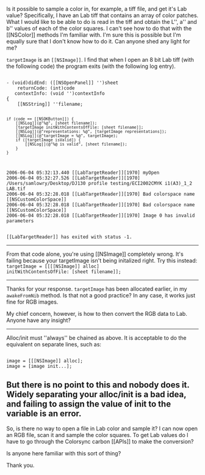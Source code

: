 
Is it possible to sample a color in, for example, a tiff file, and get it's Lab value?
Specifically, I have an Lab tiff that contains an array of color patches.  What I would like to be able to do is read in the tiff and obtain the L'', a'' and b'' values of each of the color squares.
I can't see how to do that with the [[NSColor]] methods I'm familiar with.  I'm sure this is possible but I'm equally sure that I don't know how to do it.  Can anyone shed any light for me?

<code>targetImage</code> is an <code>[[NSImage]]</code>.  I find that when I open an 8 bit Lab tiff (with the following code) the program exits (with the following log entry).

<code>
- (void)didEnd: ([[NSOpenPanel]] '')sheet
	returnCode: (int)code
   contextInfo: (void '')contextInfo
{
	[[NSString]] ''filename;
	
	if (code == [[NSOKButton]]) {
		[[NSLog]](@"%@", [sheet filename]);
		[targetImage initWithContentsOfFile: [sheet filename]];
		[[NSLog]](@"representations: %@", [targetImage representations]);
		[[NSLog]](@"targetImage = %@", targetImage);
		if ([targetImage isValid]) {
			[[NSLog]](@"%@ is valid", [sheet filename]);
		}
	}
</code>
<code>
2006-06-04 05:32:13.440 [[LabTargetReader]][1970] myOpen
2006-06-04 05:32:27.526 [[LabTargetReader]][1970] /Users/samlowry/Desktop/DJ130 profile testing/ECI2002CMYK i1(A3)_1_2 LAB.tif
2006-06-04 05:32:28.018 [[LabTargetReader]][1970] Bad colorspace name [[NSCustomColorSpace]]
2006-06-04 05:32:28.018 [[LabTargetReader]][1970] Bad colorspace name [[NSCustomColorSpace]]
2006-06-04 05:32:28.018 [[LabTargetReader]][1970] Image 0 has invalid parameters

[[LabTargetReader]] has exited with status -1.
</code>

----

From that code alone, you're using [[NSImage]] completely wrong. It's failing because your targetImage isn't being initalized right. Try this instead:
<code>
targetImage = [[[[NSImage]] alloc] initWithContentsOfFile: [sheet filename]];
</code>

----
Thanks for your response.
<code>targetImage</code> has been allocated earlier, in my <code>awakeFromNib</code> method.  Is that not a good practice?
In any case, it works just fine for RGB images.

My chief concern, however, is how to then convert the RGB data to Lab.  Anyone have any insight?

----
Alloc/init must ''always'' be chained as above. It is acceptable to do the equivalent on separate lines, such as:

<code>
image = [[[NSImage]] alloc];
image = [image init...];
</code>

But there is no point to this and nobody does it. Widely separating your alloc/init is a bad idea, and failing to assign the value of init to the variable is an error.
----

So, is there no way to open a file in Lab color and sample it?
I can now open an RGB file, scan it and sample the color squares.  To get Lab values do I have to go through the Colorsync carbon [[APIs]] to make the conversion?

Is anyone here familiar with this sort of thing?

Thank you.